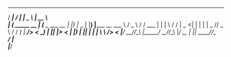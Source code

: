 
   _____              _____              ____          _____           
  / ____|            / ____|            |  _ \        |  __ \          
 | (___   _____  __ | (___  _   ___  __ | |_) |_   _  | |__) |_____  __
  \___ \ / _ \ \/ /  \___ \| | | \ \/ / |  _ <| | | | |  _  // _ \ \/ /
  ____) |  __/>  <   ____) | |_| |>  <  | |_) | |_| | | | \ \  __/>  < 
 |_____/ \___/_/\_\ |_____/ \__,_/_/\_\ |____/ \__, | |_|  \_\___/_/\_\
                                                __/ |                  
                                               |___/                   
